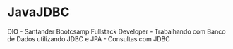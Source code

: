 # JavaJDBC
 DIO - Santander Bootcsamp Fullstack Developer - Trabalhando com Banco de Dados utilizando JDBC e JPA - Consultas com JDBC
